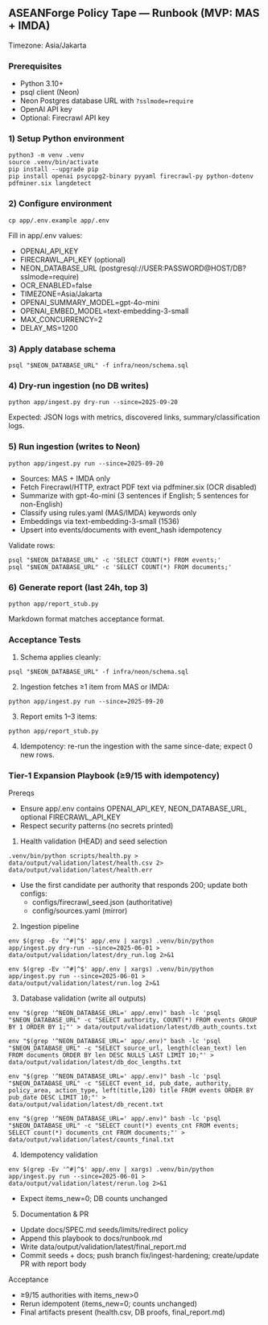 ## ASEANForge Policy Tape — Runbook (MVP: MAS + IMDA)

Timezone: Asia/Jakarta

### Prerequisites
- Python 3.10+
- psql client (Neon)
- Neon Postgres database URL with `?sslmode=require`
- OpenAI API key
- Optional: Firecrawl API key

### 1) Setup Python environment
```
python3 -m venv .venv
source .venv/bin/activate
pip install --upgrade pip
pip install openai psycopg2-binary pyyaml firecrawl-py python-dotenv pdfminer.six langdetect
```

### 2) Configure environment
```
cp app/.env.example app/.env
```
Fill in app/.env values:
- OPENAI_API_KEY
- FIRECRAWL_API_KEY (optional)
- NEON_DATABASE_URL (postgresql://USER:PASSWORD@HOST/DB?sslmode=require)
- OCR_ENABLED=false
- TIMEZONE=Asia/Jakarta
- OPENAI_SUMMARY_MODEL=gpt-4o-mini
- OPENAI_EMBED_MODEL=text-embedding-3-small
- MAX_CONCURRENCY=2
- DELAY_MS=1200

### 3) Apply database schema
```
psql "$NEON_DATABASE_URL" -f infra/neon/schema.sql
```

### 4) Dry-run ingestion (no DB writes)
```
python app/ingest.py dry-run --since=2025-09-20
```
Expected: JSON logs with metrics, discovered links, summary/classification logs.

### 5) Run ingestion (writes to Neon)
```
python app/ingest.py run --since=2025-09-20
```
- Sources: MAS + IMDA only
- Fetch Firecrawl/HTTP, extract PDF text via pdfminer.six (OCR disabled)
- Summarize with gpt-4o-mini (3 sentences if English; 5 sentences for non-English)
- Classify using rules.yaml (MAS/IMDA) keywords only
- Embeddings via text-embedding-3-small (1536)
- Upsert into events/documents with event_hash idempotency

Validate rows:
```
psql "$NEON_DATABASE_URL" -c 'SELECT COUNT(*) FROM events;'
psql "$NEON_DATABASE_URL" -c 'SELECT COUNT(*) FROM documents;'
```

### 6) Generate report (last 24h, top 3)
```
python app/report_stub.py
```
Markdown format matches acceptance format.

### Acceptance Tests
1) Schema applies cleanly:
```
psql "$NEON_DATABASE_URL" -f infra/neon/schema.sql
```
2) Ingestion fetches ≥1 item from MAS or IMDA:
```
python app/ingest.py run --since=2025-09-20
```
3) Report emits 1–3 items:
```
python app/report_stub.py
```
4) Idempotency: re-run the ingestion with the same since-date; expect 0 new rows.



### Tier-1 Expansion Playbook (≥9/15 with idempotency)

Prereqs
- Ensure app/.env contains OPENAI_API_KEY, NEON_DATABASE_URL, optional FIRECRAWL_API_KEY
- Respect security patterns (no secrets printed)

1) Health validation (HEAD) and seed selection
```
.venv/bin/python scripts/health.py > data/output/validation/latest/health.csv 2> data/output/validation/latest/health.err
```
- Use the first candidate per authority that responds 200; update both configs:
  - configs/firecrawl_seed.json (authoritative)
  - config/sources.yaml (mirror)

2) Ingestion pipeline
```
env $(grep -Ev '^#|^$' app/.env | xargs) .venv/bin/python app/ingest.py dry-run --since=2025-06-01 > data/output/validation/latest/dry_run.log 2>&1

env $(grep -Ev '^#|^$' app/.env | xargs) .venv/bin/python app/ingest.py run --since=2025-06-01 > data/output/validation/latest/run.log 2>&1
```

3) Database validation (write all outputs)
```
env "$(grep '^NEON_DATABASE_URL=' app/.env)" bash -lc 'psql "$NEON_DATABASE_URL" -c "SELECT authority, COUNT(*) FROM events GROUP BY 1 ORDER BY 1;"' > data/output/validation/latest/db_auth_counts.txt

env "$(grep '^NEON_DATABASE_URL=' app/.env)" bash -lc 'psql "$NEON_DATABASE_URL" -c "SELECT source_url, length(clean_text) len FROM documents ORDER BY len DESC NULLS LAST LIMIT 10;"' > data/output/validation/latest/db_doc_lengths.txt

env "$(grep '^NEON_DATABASE_URL=' app/.env)" bash -lc 'psql "$NEON_DATABASE_URL" -c "SELECT event_id, pub_date, authority, policy_area, action_type, left(title,120) title FROM events ORDER BY pub_date DESC LIMIT 10;"' > data/output/validation/latest/db_recent.txt

env "$(grep '^NEON_DATABASE_URL=' app/.env)" bash -lc 'psql "$NEON_DATABASE_URL" -c "SELECT count(*) events_cnt FROM events; SELECT count(*) documents_cnt FROM documents;"' > data/output/validation/latest/counts_final.txt
```

4) Idempotency validation
```
env $(grep -Ev '^#|^$' app/.env | xargs) .venv/bin/python app/ingest.py run --since=2025-06-01 > data/output/validation/latest/rerun.log 2>&1
```
- Expect items_new=0; DB counts unchanged

5) Documentation & PR
- Update docs/SPEC.md seeds/limits/redirect policy
- Append this playbook to docs/runbook.md
- Write data/output/validation/latest/final_report.md
- Commit seeds + docs; push branch fix/ingest-hardening; create/update PR with report body

Acceptance
- ≥9/15 authorities with items_new>0
- Rerun idempotent (items_new=0; counts unchanged)
- Final artifacts present (health.csv, DB proofs, final_report.md)
